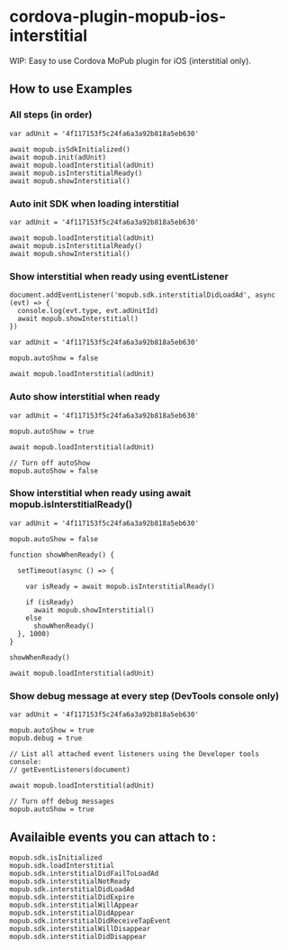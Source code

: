 # cordova-plugin-mopub-ios-interstitial

WIP: Easy to use Cordova MoPub plugin for iOS (interstitial only).

## How to use Examples

### All steps (in order)

	var adUnit = '4f117153f5c24fa6a3a92b818a5eb630'

	await mopub.isSdkInitialized()
	await mopub.init(adUnit)
	await mopub.loadInterstitial(adUnit)
	await mopub.isInterstitialReady()
	await mopub.showInterstitial()

### Auto init SDK when loading interstitial 

	var adUnit = '4f117153f5c24fa6a3a92b818a5eb630'

	await mopub.loadInterstitial(adUnit)
	await mopub.isInterstitialReady()
	await mopub.showInterstitial()

### Show interstitial when ready using eventListener

	document.addEventListener('mopub.sdk.interstitialDidLoadAd', async (evt) => {
	  console.log(evt.type, evt.adUnitId)
	  await mopub.showInterstitial()
	})

	var adUnit = '4f117153f5c24fa6a3a92b818a5eb630'

	mopub.autoShow = false

	await mopub.loadInterstitial(adUnit)

### Auto show interstitial when ready

	var adUnit = '4f117153f5c24fa6a3a92b818a5eb630'

	mopub.autoShow = true

	await mopub.loadInterstitial(adUnit)

	// Turn off autoShow
	mopub.autoShow = false

### Show interstitial when ready using await mopub.isInterstitialReady()

	var adUnit = '4f117153f5c24fa6a3a92b818a5eb630'

	mopub.autoShow = false

	function showWhenReady() {

	  setTimeout(async () => {

	    var isReady = await mopub.isInterstitialReady()

	    if (isReady)
	      await mopub.showInterstitial()
	    else
	      showWhenReady()
	  }, 1000)
	}

	showWhenReady()

	await mopub.loadInterstitial(adUnit)

### Show debug message at every step (DevTools console only)

	var adUnit = '4f117153f5c24fa6a3a92b818a5eb630'

	mopub.autoShow = true
	mopub.debug = true

	// List all attached event listeners using the Developer tools console:
	// getEventListeners(document)

	await mopub.loadInterstitial(adUnit)

	// Turn off debug messages
	mopub.autoShow = true

## Availaible events you can attach to : 

	mopub.sdk.isInitialized
	mopub.sdk.loadInterstitial
	mopub.sdk.interstitialDidFailToLoadAd
	mopub.sdk.interstitialNotReady
	mopub.sdk.interstitialDidLoadAd
	mopub.sdk.interstitialDidExpire
	mopub.sdk.interstitialWillAppear
	mopub.sdk.interstitialDidAppear
	mopub.sdk.interstitialDidReceiveTapEvent
	mopub.sdk.interstitialWillDisappear
	mopub.sdk.interstitialDidDisappear
